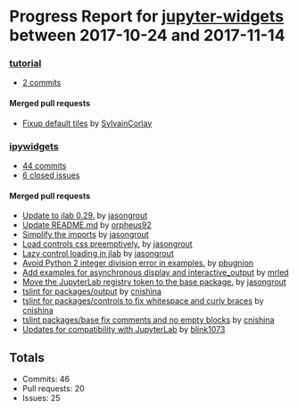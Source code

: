 # Progress Report for [jupyter-widgets](https://github.com/jupyter-widgets) between 2017-10-24 and 2017-11-14

### [tutorial](https://github.com/jupyter-widgets/tutorial)
-  [2 commits](https://github.com/jupyter-widgets/tutorial/compare/master@%7B1508828400%7D...master@%7B1510646400%7D)

#### Merged pull requests
- [Fixup default tiles](https://github.com/jupyter-widgets/tutorial/pull/4) by [SylvainCorlay](https://github.com/SylvainCorlay)

### [ipywidgets](https://github.com/jupyter-widgets/ipywidgets)
-  [44 commits](https://github.com/jupyter-widgets/ipywidgets/compare/master@%7B1508828400%7D...master@%7B1510646400%7D)
-  [6 closed issues](https://github.com/jupyter-widgets/ipywidgets/issues?utf8=%E2%9C%93&q=is%3Aissue%20closed%3A2017-10-24..2017-11-14)

#### Merged pull requests
- [Update to jlab 0.29.](https://github.com/jupyter-widgets/ipywidgets/pull/1813) by [jasongrout](https://github.com/jasongrout)
- [Update README.md](https://github.com/jupyter-widgets/ipywidgets/pull/1807) by [orpheus92](https://github.com/orpheus92)
- [Simplify the imports](https://github.com/jupyter-widgets/ipywidgets/pull/1805) by [jasongrout](https://github.com/jasongrout)
- [Load controls css preemptively.](https://github.com/jupyter-widgets/ipywidgets/pull/1802) by [jasongrout](https://github.com/jasongrout)
- [Lazy control loading in jlab](https://github.com/jupyter-widgets/ipywidgets/pull/1800) by [jasongrout](https://github.com/jasongrout)
- [Avoid Python 2 integer division error in examples.](https://github.com/jupyter-widgets/ipywidgets/pull/1795) by [pbugnion](https://github.com/pbugnion)
- [Add examples for asynchronous display and interactive_output](https://github.com/jupyter-widgets/ipywidgets/pull/1794) by [mrled](https://github.com/mrled)
- [Move the JupyterLab registry token to the base package.](https://github.com/jupyter-widgets/ipywidgets/pull/1789) by [jasongrout](https://github.com/jasongrout)
- [tslint for packages/output](https://github.com/jupyter-widgets/ipywidgets/pull/1787) by [cnishina](https://github.com/cnishina)
- [tslint for packages/controls to fix whitespace and curly braces](https://github.com/jupyter-widgets/ipywidgets/pull/1786) by [cnishina](https://github.com/cnishina)
- [tslint packages/base fix comments and no empty blocks](https://github.com/jupyter-widgets/ipywidgets/pull/1785) by [cnishina](https://github.com/cnishina)
- [Updates for compatibility with JupyterLab](https://github.com/jupyter-widgets/ipywidgets/pull/1779) by [blink1073](https://github.com/blink1073)

## Totals
- Commits: 46
- Pull requests: 20
- Issues: 25
